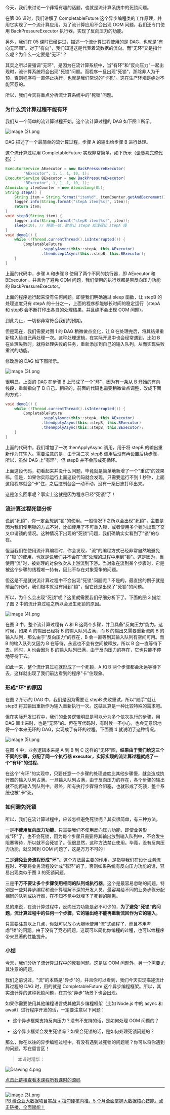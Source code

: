 今天，我们来讨论一个非常有趣的话题，也就是流计算系统中的死锁问题。

在第 06 课时，我们讲解了 CompletableFuture 这个异步编程类的工作原理，并用它实现了一个流计算应用。为了流计算应用不会出现 OOM 问题，我们还专门使用 BackPressureExecutor 执行器，实现了反向压力的功能。

另外，我们在 05 课时已经讲过，描述一个流计算过程使用的是 DAG，也就是"有向无环图"。对于"有向"，我们知道这是代表着流数据的流向。而"无环"又是指什么呢？为什么一定要是"无环"？

其实之所以要强调"无环"，是因为在流计算系统中，当"有环"和"反向压力"一起出现时，流计算系统将会出现"死锁"问题。而程序一旦出现"死锁"，那除非人为干预，否则程序将一直停止执行，也就是我们常说的"卡死"。这在生产环境是绝对不能容忍的。

所以，我们今天将重点分析流计算系统中的"死锁"问题。

### 为什么流计算过程不能有环

我们从一个简单的流计算过程开始，这个流计算过程的 DAG 如下图 1 所示。

![image (2).png](https://s0.lgstatic.com/i/image6/M00/03/B1/Cgp9HWAfi2KATSaEAAE2mmZy--s849.png)

DAG 描述了一个最简单的流计算过程，步骤 A 的输出给步骤 B 进行处理。

这个流计算过程用 CompletableFuture 实现非常简单。如下所示（[请参考完整代码](https://github.com/alain898/realtime_stream_computing_course/blob/main/course07/src/main/java/com/alain898/course/realtimestreaming/course07/deadlock/DeadLockDemo.java)）：

```java
ExecutorService AExecutor = new BackPressureExecutor(
        "AExecutor", 1, 1, 1, 10, 1);
ExecutorService BExecutor = new BackPressureExecutor(
        "BExecutor", 1, 1, 1, 10, 1);
AtomicLong itemCounter = new AtomicLong(0L);
String stepA() {
    String item = String.format("item%d", itemCounter.getAndDecrement());
    logger.info(String.format("stepA item[%s]", item));
    return item;
}
void stepB(String item) {
    logger.info(String.format("stepB item[%s]", item));
    sleep(10); // 睡眠一会，故意让 stepB 处理得比 stepA 慢
}
void demo1() {
    while (!Thread.currentThread().isInterrupted()) {
        CompletableFuture
                .supplyAsync(this::stepA, this.AExecutor)
                .thenAcceptAsync(this::stepB, this.BExecutor);
    }
}
```

上面的代码中，步骤 A 和步骤 B 使用了两个不同的执行器，即 AExecutor 和 BExecutor 。并且为了避免 OOM 问题，我们使用的执行器都是带反向压力功能的 BackPressureExecutor。

上面的程序运行起来没有任何问题。即便我们明确通过 sleep 函数，让 stepB 的处理速度只有 stepA 的十分之一，上面的程序都能够长时间的稳定运行（stepA 和 stepB 会不断打印出各自的处理结果，并且绝不会出现 OOM 问题）。

到此为止，一切都非常符合我们的预期。

但是现在，我们需要对图 1 的 DAG 稍微做点变化，让 B 在处理完后，将其结果重新输入给自己再处理一次。这种处理逻辑，在实际开发中也会经常遇到，比如 B 在处理失败时，就将处理失败的任务，重新添加到自己的输入队列，从而实现失败重试的功能。

修改后的 DAG 如下图所示。

![image (3).png](https://s0.lgstatic.com/i/image6/M00/03/AF/CioPOWAfi2yAJoUSAAEjy8tdsAA410.png)

很明显，上面的 DAG 在步骤 B 上形成了一个"环"，因为有一条从 B 开始的有向线段，重新指向了 B 自己。相应的，前面的代码也需要稍微做点调整，改成下面的方式：

```java
void demo1() {
    while (!Thread.currentThread().isInterrupted()) {
        CompletableFuture
                .supplyAsync(this::stepA, this.AExecutor)
                .thenApplyAsync(this::stepB, this.BExecutor)
                .thenApplyAsync(this::stepB, this.BExecutor);
    }
}
```

上面的代码中，我们增加了一次 thenApplyAsync 调用，用于将 stepB 的输出重新作为其输入。需要注意的是，由于第二次 stepB 调用后没有再设置后续步骤，所以，虽然 DAG 上"有环"，但 stepB 并不会形成死循环。

上面这段代码，初看起来并没什么问题，毕竟就是简单地新增了一个"重试"的效果嘛。但是，如果你实际运行上面这段代码就会发现，只需要运行不到 1 秒钟，上面这段程序就会"卡"住，之后控制台会一动不动，没有一条日志打印出来。

这是怎么回事呢？事实上这就是因为程序已经"死锁"了！

### 流计算过程死锁分析

说到"死锁"，你一定会想到"锁"的使用。一般情况下之所以会出现"死锁"，主要是因为我们使用锁的方式不对，比如使用了不可重入锁，或者使用多个锁时出现了交叉申请锁的情况。这种情况下出现的"死锁"问题，我们确确实实看到了"锁"的存在。

但当我们在使用流计算编程时，你会发现，"流"的编程方式已经非常自然地避免了"锁"的使用，也就是说我们并不会在"流"处理的过程中用到"锁"。这是因为，当使用"流"时，被处理的对象依次从上游流到下游。当对象在流到某个步骤时，它是被这个步骤的线程唯一持有，因此不存在对象竞争的问题。

但这是不是就说流计算过程中不会出现"死锁"问题呢？不是的。最直接的例子就是前面的代码，我们根本就没有用到"锁"，但它还是出现了"死锁"的问题。

所以，为什么会出现"死锁"呢？这里就需要我们仔细分析下了。下面的图 3 描绘了图 2 中的流计算过程之所以会发生死锁的原因。

![image (4).png](https://s0.lgstatic.com/i/image6/M00/03/AF/CioPOWAfi3WAaLyaAAH5vr_30vk488.png)

在图 3 中，整个流计算过程有 A 和 B 这两个步骤，并且具备"反向压力"能力。这时候，如果 A 的输出已经将 B 的输入队列占满，而 B 的输出又需要重新流向 B 的输入队列，那么由于"反向压力"的存在，B 会一直等到其输入队列有空间可用。而 B 的输入队列又因为 B 在等待，永远也不会有空间被释放，所以 B 会一直等待下去。同时，A 也会因为 B 的输入队列已满，由于反向压力的存在，它也只能不停地等待下去。

如此一来，整个流计算过程就形成了一个死锁，A 和 B 两个步骤都会永远等待下去，这样就出现了我们前边看到的程序"卡"住现象。

### 形成"环"的原因

在图 2 所示的 DAG 中，我们是因为需要让 stepB 失败重试，所以"随手"就让 stepB 将其输出重新作为输入重新执行一次。这姑且算是一种比较特殊的需求吧。

但在实际开发过程中，我们的业务逻辑明显是可以分为多个依次执行的步骤，用 DAG 画出来时，也是"无环"的。但在写代码时，有时候一不小心，也会无意识地将一个本来无环的 DAG，实现成了有环的过程。下面图 4 就说明了这种情况。

![image (5).png](https://s0.lgstatic.com/i/image6/M00/03/AF/CioPOWAfi32AX5a1AAL9Aqk2D9Y454.png)

在图 4 中，业务逻辑本来是 A 到 B 到 C 这样的"无环"图，**结果由于我们给这三个不同的步骤，分配了同一个执行器 executor，实际实现的流计算过程就成了一个"有环"的过程**。

在这个"有环"的实现中，只要任意一个步骤的处理速度比其他步骤慢，就会造成执行器的输入队列占满。一旦输入队列占满，由于反向压力的存在，各个步骤的输出就不能再输入到队列中。最终，所有执行步骤将会阻塞，也就形成了死锁，整个系统也被"卡"死。

### 如何避免死锁

所以，我们在流计算过程中，应该怎样避免死锁呢？其实很简单，有三种方法。

一是**不使用反向压力功能**。只需要我们不使用反向压力功能，即使业务形成"环"了，也不会死锁，因为每个步骤只需要将其输出放到输入队列中，不会发生阻塞等待，所以就不会死锁了。但很显然，这种方法禁止使用。毕竟，没有反向压力功能，就又回到 OOM 问题了，这是万万不可的！

二是**避免业务流程形成"环"**。这个方法最主要的作用，是指导我们在设计业务流程时，不要将业务流程设计成"有环"的了。否则如果系统有反向压力功能的话，容易出现类似于图 3 的死锁问题。

三是**千万不要让多个步骤使用相同的队列或执行器**。这个是最容易忽略的问题，特别是一些对异步编程和流计算理解不深的开发人员，最容易给不同的业务步骤分配相同的队列或执行器，在不知不觉中就埋下了死锁的隐患。

总的来说，在流计算过程中，反向压力功能是必不可少的，**为了避免"死锁"的问题，流计算过程中的任何一个步骤，它的输出绝不能再重新流回作为它的输入**。

只需要注意以上几点，你就可以放心大胆地使用"流"式编程了，而且不用考虑"锁"的问题。由于没有了竞态问题，这既可以简化你编程的过程，也可以给程序带来显著的性能提升。

### 小结

今天，我们分析了流计算过程中的死锁问题。这是除 OOM 问题外，另一个需要尤其注意的问题。

我们之前说过，"流"的本质是"异步"的，并且你可以看到，我们今天实现描述流计算过程的 DAG 时，用的就是 CompletableFuture 这个异步编程框架。所以，其实流计算的这种死锁问题，在其他"异步"场景下也会出现。

如果你需要使用其他编程语言或其他异步编程框架（比如 Node.js 中的 async 和 await）进行程序开发的话，一定要注意以下问题：

* 这个异步框架支持反向压力？没有不支持的话，是如何处理 OOM 问题的？

* 这个异步框架会发生死锁吗？如果会死锁的话，是如何处理死锁问题的？

那么，你在以往的异步编程过程中，有没有遇到过死锁的问题呢？你可以将你遇到的问题，写在留言区！
> 本课时精华：

![Drawing 4.png](https://s0.lgstatic.com/i/image2/M01/0C/91/Cip5yGAY-4CAZ6B8AAiqciZrqLg086.png)

[点击此链接查看本课程所有课时的源码](https://github.com/alain898/realtime_stream_computing_course)

*** ** * ** ***

[![image (3).png](https://s0.lgstatic.com/i/image2/M01/0C/98/CgpVE2AZCKKAa8TbAAUCrlmIuEw611.png)](https://kaiwu.lagou.com/data_enhancement.html?utm_source=lagouedu&utm_medium=zhuanlan&utm_campaign=%E5%A4%A7%E6%95%B0%E6%8D%AE%E5%BC%80%E5%8F%91%E9%AB%98%E8%96%AA%E8%AE%AD%E7%BB%83%E8%90%A5#/index)  
[PB 级企业大数据项目实战 + 拉勾硬核内推，5 个月全面掌握大数据核心技能。点击链接，全面赋能！](https://kaiwu.lagou.com/data_enhancement.html?utm_source=lagouedu&utm_medium=zhuanlan&utm_campaign=%E5%A4%A7%E6%95%B0%E6%8D%AE%E5%BC%80%E5%8F%91%E9%AB%98%E8%96%AA%E8%AE%AD%E7%BB%83%E8%90%A5#/index)

